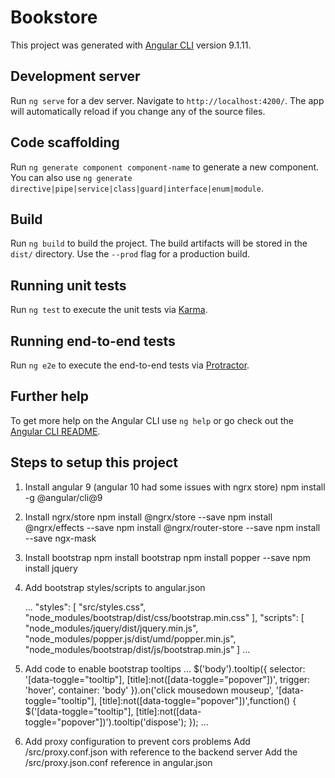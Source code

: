 # Bookstore

This project was generated with [Angular CLI](https://github.com/angular/angular-cli) version 9.1.11.

## Development server

Run `ng serve` for a dev server. Navigate to `http://localhost:4200/`. The app will automatically reload if you change any of the source files.

## Code scaffolding

Run `ng generate component component-name` to generate a new component. You can also use `ng generate directive|pipe|service|class|guard|interface|enum|module`.

## Build

Run `ng build` to build the project. The build artifacts will be stored in the `dist/` directory. Use the `--prod` flag for a production build.

## Running unit tests

Run `ng test` to execute the unit tests via [Karma](https://karma-runner.github.io).

## Running end-to-end tests

Run `ng e2e` to execute the end-to-end tests via [Protractor](http://www.protractortest.org/).

## Further help

To get more help on the Angular CLI use `ng help` or go check out the [Angular CLI README](https://github.com/angular/angular-cli/blob/master/README.md).

## Steps to setup this project

1. Install angular 9 (angular 10 had some issues with ngrx store)
npm install -g @angular/cli@9
2. Install ngrx/store
npm install @ngrx/store --save
npm install @ngrx/effects --save
npm install @ngrx/router-store --save
npm install --save ngx-mask 
3. Install bootstrap
npm install bootstrap
npm install popper --save
npm install jquery
4. Add bootstrap styles/scripts to angular.json

    ...
    "styles": [
       "src/styles.css",
       "node_modules/bootstrap/dist/css/bootstrap.min.css"
    ],
    "scripts": [
       "node_modules/jquery/dist/jquery.min.js",
       "node_modules/popper.js/dist/umd/popper.min.js",
       "node_modules/bootstrap/dist/js/bootstrap.min.js"
    ]
    ...
5. Add code to enable bootstrap tooltips
   ...
       $('body').tooltip({
         selector: '[data-toggle="tooltip"], [title]:not([data-toggle="popover"])',
         trigger: 'hover',
         container: 'body'
       }).on('click mousedown mouseup', '[data-toggle="tooltip"], [title]:not([data-toggle="popover"])',function() {
         $('[data-toggle="tooltip"], [title]:not([data-toggle="popover"])').tooltip('dispose');
       });
   ...    
6. Add proxy configuration to prevent cors problems
   Add /src/proxy.conf.json with reference to the backend server
   Add the /src/proxy.json.conf reference in angular.json

